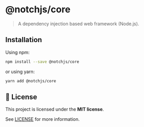 # @notchjs/core

> A dependency injection based web framework (Node.js).

## Installation

Using npm:

```sh
npm install --save @notchjs/core
```

or using yarn:

```sh
yarn add @notchjs/core
```

## :memo: License

This project is licensed under the **MIT license**.

See [LICENSE](LICENSE) for more information.
